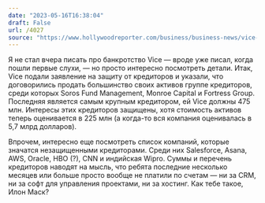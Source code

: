 ```yaml
---
date: "2023-05-16T16:38:04"
draft: False
url: /4027
source: "https://www.hollywoodreporter.com/business/business-news/vice-media-bankruptcy-creditors-declaration-1235201308/"
---
```


Я не стал вчера писать про банкротство Vice — вроде уже писал, когда пошли первые слухи, — но просто интересно посмотреть детали. Итак, Vice подали заявление на защиту от кредиторов и указали, что договорились продать большинство своих активов группе кредиторов, среди которых Soros Fund Management, Monroe Capital и Fortress Group. Последняя является самым крупным кредитором, ей Vice должны 475 млн. Интересы этих кредиторов защищены, хотя стоимость активов теперь оценивается в 225 млн (а когда-то вся компания оценивалась в 5,7 млрд долларов).

Впрочем, интересно еще посмотреть список компаний, которые значатся незащищенными кредиторами. Среди них Salesforce, Asana, AWS, Oracle, HBO (?), CNN и индийская Wipro. Суммы и перечень кредиторов наводят на мысль, что ребята последние несколько месяцев или больше просто вообще не платили по счетам — ни за CRM, ни за софт для управления проектами, ни за хостинг. Как тебе такое, Илон Маск?
